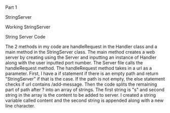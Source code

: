 
Part 1

StringServer

Working StringServer



String Server Code

The 2 methods in my code are handleRequest in the Handler class and a main method in the StringServer class. The main method creates a web server by
creating using the Server and inputting an instance of Handler along with the user inputted port number. The Server file calls the handleRequest method.
The handleRequest method takes in a url as a parameter. First, I have a if statement if there is an empty path and return "StringServer" if that is the case.
If the path is not empty, the else statement checks if url contains /add-message. Then the code splits the remaining part of path after ? into an array of strings.
The first string is "s" and second string in the array is the content to be added to server. I created a string variable called content and 
the second string is appended along with a new line character.

